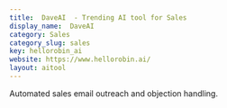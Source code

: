 ```yaml
---
title:  DaveAI  - Trending AI tool for Sales
display_name:  DaveAI 
category: Sales
category_slug: sales
key: hellorobin_ai
website: https://www.hellorobin.ai/
layout: aitool
---
```


Automated sales email outreach and objection handling.

